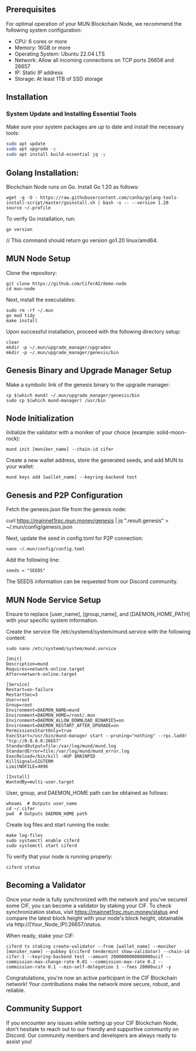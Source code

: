 ## Prerequisites

For optimal operation of your MUN Blockchain Node, we recommend the following system configuration:

- CPU: 6 cores or more
- Memory: 16GB or more
- Operating System: Ubuntu 22.04 LTS
- Network: Allow all incoming connections on TCP ports 26656 and 26657
- IP: Static IP address
- Storage: At least 1TB of SSD storage

## Installation

### System Update and Installing Essential Tools

Make sure your system packages are up to date and install the necessary tools:

```bash
sudo apt update
sudo apt upgrade -y
sudo apt install build-essential jq -y
```

## Golang Installation:

Blockchain Node runs on Go. Install Go 1.20 as follows:
```
wget -q -O - https://raw.githubusercontent.com/canha/golang-tools-install-script/master/goinstall.sh | bash -s -- --version 1.20
source ~/.profile
```

To verify Go installation, run:
```
go version
```
// This command should return go version go1.20 linux/amd64.

## MUN Node Setup
Clone the repository:

```
git clone https://github.com/CiferAI/demo-node
cd mun-node
```

Next, install the executables:

```
sudo rm -rf ~/.mun
go mod tidy
make install
```
Upon successful installation, proceed with the following directory setup:

```
clear
mkdir -p ~/.mun/upgrade_manager/upgrades
mkdir -p ~/.mun/upgrade_manager/genesis/bin
```

## Genesis Binary and Upgrade Manager Setup
Make a symbolic link of the genesis binary to the upgrade manager:

```
cp $(which mund) ~/.mun/upgrade_manager/genesis/bin
sudo cp $(which mund-manager) /usr/bin
```

## Node Initialization
Initialize the validator with a moniker of your choice (example: solid-moon-rock):

```
mund init [moniker_name] --chain-id cifer
```

Create a new wallet address, store the generated seeds, and add MUN to your wallet:

```
mund keys add [wallet_name] --keyring-backend test
```

## Genesis and P2P Configuration
Fetch the genesis.json file from the genesis node:

curl https://mainnet1rpc.mun.money/genesis | jq ".result.genesis" > ~/.mun/config/genesis.json

Next, update the seed in config.toml for P2P connection:
```
nano ~/.mun/config/config.toml
```
Add the following line:
```
seeds = "SEEDS"
```
The SEEDS information can be requested from our Discord community.

##  MUN Node Service Setup
Ensure to replace [user_name], [group_name], and [DAEMON_HOME_PATH] with your specific system information.



Create the service file /etc/systemd/system/mund.service with the following content:


```
sudo nano /etc/systemd/system/mund.service
```


```
[Unit]
Description=mund
Requires=network-online.target
After=network-online.target

[Service]
Restart=on-failure
RestartSec=3
User=root
Group=root
Environment=DAEMON_NAME=mund
Environment=DAEMON_HOME=/root/.mun
Environment=DAEMON_ALLOW_DOWNLOAD_BINARIES=on
Environment=DAEMON_RESTART_AFTER_UPGRADE=on
PermissionsStartOnly=true
ExecStart=/usr/bin/mund-manager start --pruning="nothing" --rpc.laddr "tcp://0.0.0.0:26657"
StandardOutput=file:/var/log/mund/mund.log
StandardError=file:/var/log/mund/mund_error.log
ExecReload=/bin/kill -HUP $MAINPID
KillSignal=SIGTERM
LimitNOFILE=4096

[Install]
WantedBy=multi-user.target
```
User, group, and DAEMON_HOME path can be obtained as follows:


```
whoami  # Outputs user_name
cd ~/.cifer
pwd  # Outputs DAEMON_HOME path
```

Create log files and start running the node:

```
make log-files
sudo systemctl enable ciferd
sudo systemctl start ciferd
```

To verify that your node is running properly:
```
ciferd status
```

## Becoming a Validator
Once your node is fully synchronized with the network and you've secured some CIF, you can become a validator by staking your CIF. To check synchronization status, visit https://mainnet1rpc.mun.money/status and compare the latest block height with your node's block height, obtainable via http://[Your_Node_IP]:26657/status.

When ready, stake your CIF:
```
ciferd tx staking create-validator --from [wallet_name] --moniker [moniker_name] --pubkey $(ciferd tendermint show-validator) --chain-id cifer-1 --keyring-backend test --amount 2000000000000000ucif --commission-max-change-rate 0.01 --commission-max-rate 0.2 --commission-rate 0.1 --min-self-delegation 1 --fees 20000ucif -y
```
Congratulations, you're now an active participant in the CIF Blockchain network! Your contributions make the network more secure, robust, and reliable.

## Community Support

If you encounter any issues while setting up your CIF Blockchain Node, don't hesitate to reach out to our friendly and supportive community on Discord. Our community members and developers are always ready to assist you!
